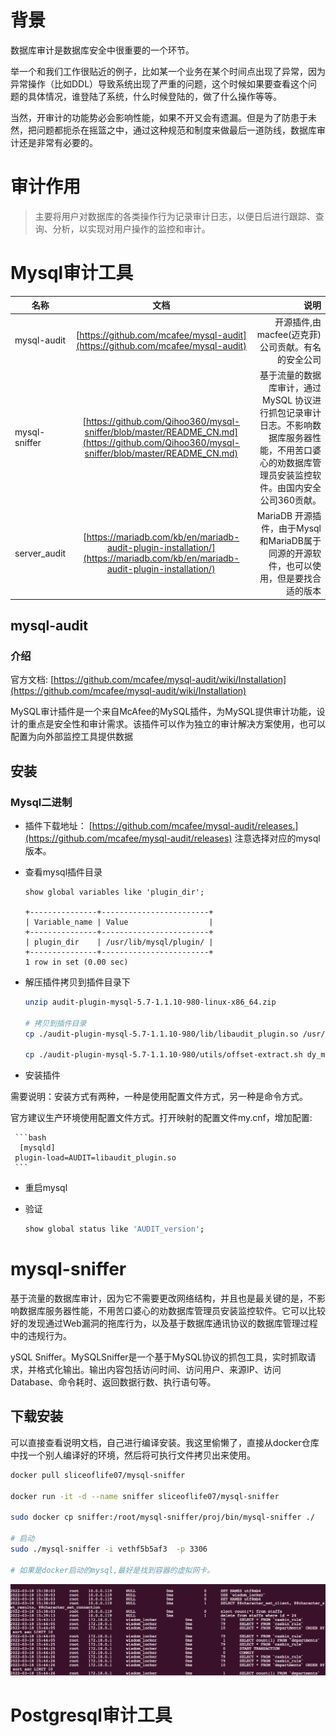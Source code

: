 # 背景

数据库审计是数据库安全中很重要的一个环节。

举一个和我们工作很贴近的例子，比如某一个业务在某个时间点出现了异常，因为异常操作（比如DDL）导致系统出现了严重的问题，这个时候如果要查看这个问题的具体情况，谁登陆了系统，什么时候登陆的，做了什么操作等等。

当然，开审计的功能势必会影响性能，如果不开又会有遗漏。但是为了防患于未然，把问题都扼杀在摇篮之中，通过这种规范和制度来做最后一道防线，数据库审计还是非常有必要的。

# 审计作用

> 主要将用户对数据库的各类操作行为记录审计日志，以便日后进行跟踪、查询、分析，以实现对用户操作的监控和审计。


# Mysql审计工具

| 名称        | 文档          | 说明  |
| ------------- |:-------------:| -----:|
|  mysql-audit     | [https://github.com/mcafee/mysql-audit](https://github.com/mcafee/mysql-audit) | 开源插件,由macfee(迈克菲)公司贡献。有名的安全公司 |
| mysql-sniffer     | [https://github.com/Qihoo360/mysql-sniffer/blob/master/README_CN.md](https://github.com/Qihoo360/mysql-sniffer/blob/master/README_CN.md) |  基于流量的数据库审计，通过MySQL 协议进行抓包记录审计日志。不影响数据库服务器性能，不用苦口婆心的劝数据库管理员安装监控软件。由国内安全公司360贡献。 |
| server_audit     | [https://mariadb.com/kb/en/mariadb-audit-plugin-installation/](https://mariadb.com/kb/en/mariadb-audit-plugin-installation/)     |   MariaDB 开源插件，由于Mysql和MariaDB属于同源的开源软件，也可以使用，但是要找合适的版本 |


## mysql-audit

### 介绍

官方文档: [https://github.com/mcafee/mysql-audit/wiki/Installation](https://github.com/mcafee/mysql-audit/wiki/Installation)

MySQL审计插件是一个来自McAfee的MySQL插件，为MySQL提供审计功能，设计的重点是安全性和审计需求。该插件可以作为独立的审计解决方案使用，也可以配置为向外部监控工具提供数据

## 安装

### Mysql二进制

* 插件下载地址： [https://github.com/mcafee/mysql-audit/releases.](https://github.com/mcafee/mysql-audit/releases)  注意选择对应的mysql版本。

* 查看mysql插件目录

	```mysql
	show global variables like 'plugin_dir';
	
	+---------------+------------------------+
	| Variable_name | Value                  |
	+---------------+------------------------+
	| plugin_dir    | /usr/lib/mysql/plugin/ |
	+---------------+------------------------+
	1 row in set (0.00 sec)
	```

* 解压插件拷贝到插件目录下

	```bash
	unzip audit-plugin-mysql-5.7-1.1.10-980-linux-x86_64.zip
	
	# 拷贝到插件目录
	cp ./audit-plugin-mysql-5.7-1.1.10-980/lib/libaudit_plugin.so /usr/lib/mysql/plugin
	
	cp ./audit-plugin-mysql-5.7-1.1.10-980/utils/offset-extract.sh dy_mysql:
	```

* 安装插件

 需要说明：安装方式有两种，一种是使用配置文件方式，另一种是命令方式。
 
 官方建议生产环境使用配置文件方式。打开映射的配置文件my.cnf，增加配置: 
 
	 ```bash
	  [mysqld]
	 plugin-load=AUDIT=libaudit_plugin.so 
	 ```

* 重启mysql
* 验证

	```bash
	show global status like 'AUDIT_version';
	```



# mysql-sniffer

基于流量的数据库审计，因为它不需要更改网络结构，并且也是最关键的是，不影响数据库服务器性能，不用苦口婆心的劝数据库管理员安装监控软件。它可以比较好的发现通过Web漏洞的拖库行为，以及基于数据库通讯协议的数据库管理过程中的违规行为。

ySQL Sniffer。MySQLSniffer是一个基于MySQL协议的抓包工具，实时抓取请求，并格式化输出。输出内容包括访问时间、访问用户、来源IP、访问 Database、命令耗时、返回数据行数、执行语句等。

## 下载安装

可以直接查看说明文档，自己进行编译安装。我这里偷懒了，直接从docker仓库中找一个别人编译好的环境，然后将可执行文件拷贝出来使用。


```bash
docker pull sliceoflife07/mysql-sniffer

docker run -it -d --name sniffer sliceoflife07/mysql-sniffer

sudo docker cp sniffer:/root/mysql-sniffer/proj/bin/mysql-sniffer ./

# 启动
sudo ./mysql-sniffer -i vethf5b5af3  -p 3306

# 如果是docker启动的mysql,最好是找到容器的虚拟网卡。
```

![aa](../img/software/WX20220318-160433.png)

# Postgresql审计工具